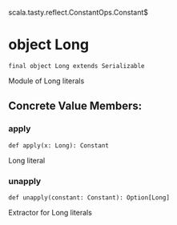 scala.tasty.reflect.ConstantOps.Constant$
# object Long

<pre><code class="language-scala" >final object Long extends Serializable</pre></code>
Module of Long literals

## Concrete Value Members:
### apply
<pre><code class="language-scala" >def apply(x: Long): Constant</pre></code>
Long literal

### unapply
<pre><code class="language-scala" >def unapply(constant: Constant): Option[Long]</pre></code>
Extractor for Long literals

